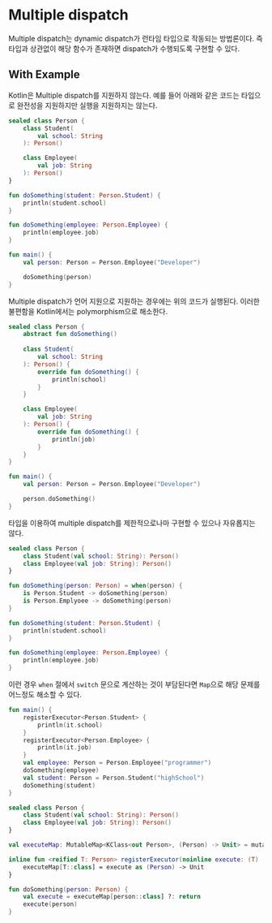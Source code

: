 # Multiple dispatch

Multiple dispatch는 dynamic dispatch가 런타임 타입으로 작동되는 방법론이다. 즉 타입과 상관없이 해당 함수가 존재하면 dispatch가 수행되도록 구현할 수 있다.

## With Example

Kotlin은 Multiple dispatch를 지원하지 않는다. 예를 들어 아래와 같은 코드는 타입으로 완전성을 지원하지만 실행을 지원하지는 않는다.

```kotlin
sealed class Person {
    class Student(
        val school: String
    ): Person()

    class Employee(
        val job: String
    ): Person()
}

fun doSomething(student: Person.Student) {
    println(student.school)
}

fun doSomething(employee: Person.Employee) {
    println(employee.job)
}

fun main() {
    val person: Person = Person.Employee("Developer")

    doSomething(person)
}
```

Multiple dispatch가 언어 지원으로 지원하는 경우에는 위의 코드가 실행된다. 이러한 불편함을 Kotlin에서는 polymorphism으로 해소한다.

```kotlin
sealed class Person {
    abstract fun doSomething()
    
    class Student(
        val school: String
    ): Person() {
        override fun doSomething() {
            println(school)
        }
    }

    class Employee(
        val job: String
    ): Person() {
        override fun doSomething() {
            println(job)
        }
    }
}

fun main() {
    val person: Person = Person.Employee("Developer")

    person.doSomething()
}
```

타입을 이용하여 multiple dispatch를 제한적으로나마 구현할 수 있으나 자유롭지는 않다.

```kotlin
sealed class Person {
    class Student(val school: String): Person()
    class Employee(val job: String): Person()
}

fun doSomething(person: Person) = when(person) {
    is Person.Student -> doSomething(person)
    is Person.Emplyoee -> doSomething(person)
}

fun doSomething(student: Person.Student) {
    println(student.school)
}

fun doSomething(employee: Person.Employee) {
    println(employee.job)
}
```

이런 경우 `when` 절에서 `switch` 문으로 계산하는 것이 부담된다면 `Map`으로 해당 문제를 어느정도 해소할 수 있다.

```kotlin
fun main() {
	registerExecutor<Person.Student> {
        println(it.school)
    }
    registerExecutor<Person.Employee> {
        println(it.job)
    }
	val employee: Person = Person.Employee("programmer")
    doSomething(employee)
	val student: Person = Person.Student("highSchool")
    doSomething(student)
}

sealed class Person {
    class Student(val school: String): Person()
    class Employee(val job: String): Person()
}

val executeMap: MutableMap<KClass<out Person>, (Person) -> Unit> = mutableMapOf()

inline fun <reified T: Person> registerExecutor(noinline execute: (T) -> Unit) { 
    executeMap[T::class] = execute as (Person) -> Unit
}

fun doSomething(person: Person) {
    val execute = executeMap[person::class] ?: return
    execute(person)
}
```